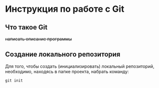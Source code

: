 # **Инструкция по работе с Git**


## Что такое Git

~~написать описание программы~~

## Создание локального репозитория
Для того, чтобы создать (инициализировать) локальный репозиторий, необходимо, находясь в папке проекта, набрать команду: 

    git init 